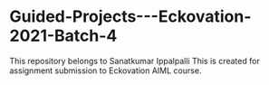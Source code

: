 # Guided-Projects---Eckovation-2021-Batch-4
This repository belongs to Sanatkumar Ippalpalli
This is created for assignment submission to Eckovation AIML course.
